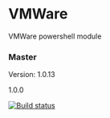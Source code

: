 # VMWare
VMWare powershell module

### Master

Version: 1.0.13

1.0.0

[![Build status](https://ci.appveyor.com/api/projects/status/v6ex7ak8plsoutn5/branch/master?svg=true)](https://ci.appveyor.com/project/jeffbuenting/vmware/branch/master)
